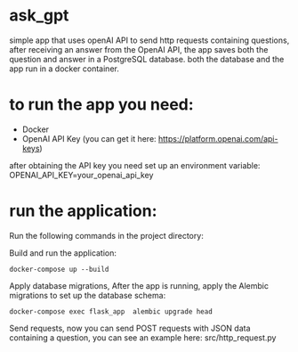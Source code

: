 # ask_gpt

simple app that uses openAI API to send http requests containing questions, after receiving an answer from the OpenAI API, the app saves both the question and answer in a PostgreSQL database.
both the database and the app run in a docker container.

# to run the app you need:
* Docker
* OpenAI API Key (you can get it here: https://platform.openai.com/api-keys)

after obtaining the API key you need set up an environment variable:
OPENAI_API_KEY=your_openai_api_key

# run the application:
  Run the following commands in the project directory:
  
  Build and run the application:
  
  `docker-compose up --build`

  Apply database migrations,
  After the app is running, apply the Alembic migrations to set up the database schema:

  `docker-compose exec flask_app  alembic upgrade head`

  Send requests, now you can send POST requests with JSON data containing a question, you can see an example here: src/http_request.py


